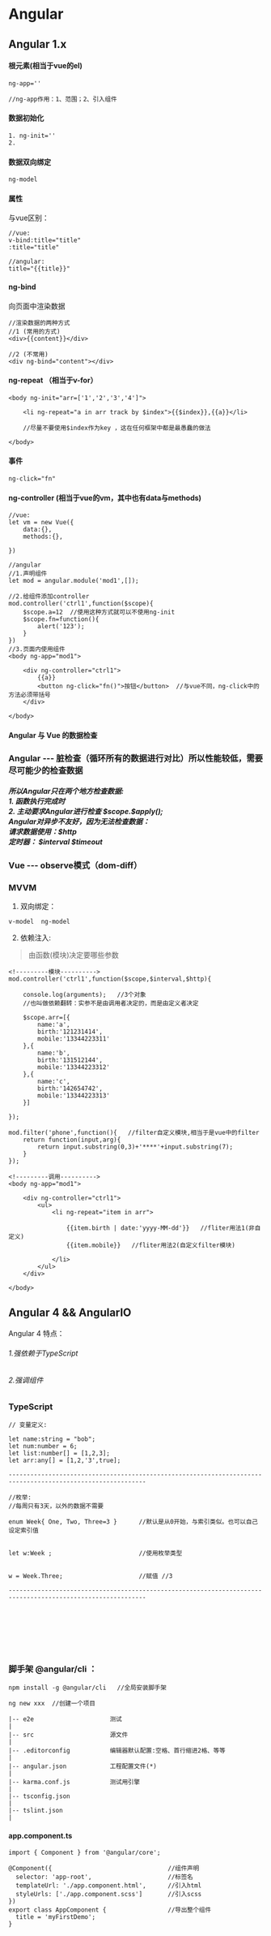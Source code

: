 # Angular


## Angular 1.x

#### 根元素(相当于vue的el)
```
ng-app=''

//ng-app作用：1、范围；2、引入组件
```


#### 数据初始化
```
1. ng-init=''
2. 

```

#### 数据双向绑定
```
ng-model
```

#### 属性

与vue区别：
```
//vue:
v-bind:title="title"
:title="title"

//angular:
title="{{title}}"
```

#### ng-bind
向页面中渲染数据
```
//渲染数据的两种方式
//1 (常用的方式)
<div>{{content}}</div>

//2 (不常用)
<div ng-bind="content"></div>
```

#### ng-repeat （相当于v-for）
```
<body ng-init="arr=['1','2','3','4']">

    <li ng-repeat="a in arr track by $index">{{$index}},{{a}}</li>

    //尽量不要使用$index作为key ，这在任何框架中都是最愚蠢的做法

</body>
```


#### 事件
```
ng-click="fn"
```

#### ng-controller (相当于vue的vm，其中也有data与methods)

```
//vue:
let vm = new Vue({
    data:{},
    methods:{},

})

//angular
//1.声明组件
let mod = angular.module('mod1',[]);

//2.给组件添加controller
mod.controller('ctrl1',function($scope){
    $scope.a=12  //使用这种方式就可以不使用ng-init
    $scope.fn=function(){
        alert('123');
    }
})
//3.页面内使用组件
<body ng-app="mod1">

    <div ng-controller="ctrl1">
        {{a}}
        <button ng-click="fn()">按钮</button>  //与vue不同，ng-click中的方法必须带括号
    </div>

</body>
```

#### Angular 与  Vue 的数据检查

<h3>Angular --- 脏检查（循环所有的数据进行对比）所以性能较低，需要尽可能少的检查数据</h3>
<h5>所以Angular只在两个地方检查数据:
<br>
1.  函数执行完成时
<br>
2.  主动要求Angular进行检查 $scope.$apply();
<br>
Angular对异步不友好，因为无法检查数据：
<br>
请求数据使用：$http
<br>
定时器： $interval  $timeout
</h5>
<h3>Vue --- observe模式（dom-diff）</h3>


### MVVM

1. 双向绑定：
```
v-model  ng-model
```

2. 依赖注入:
> 由函数(模块)决定要哪些参数

```
<!---------模块---------->
mod.controller('ctrl1',function($scope,$interval,$http){
    
    console.log(arguments);   //3个对象
    //也叫做依赖翻转：实参不是由调用者决定的，而是由定义者决定

    $scope.arr=[{
        name:'a',
        birth:'121231414',
        mobile:'13344223311'
    },{
        name:'b',
        birth:'131512144',
        mobile:'13344223312'
    },{
        name:'c',
        birth:'142654742',
        mobile:'13344223313'
    }]

});

mod.filter('phone',function(){   //filter自定义模块,相当于是vue中的filter
    return function(input,arg){
        return input.substring(0,3)+'****'+input.substring(7);
    }
});

<!---------调用---------->
<body ng-app="mod1">

    <div ng-controller="ctrl1">
        <ul>
            <li ng-repeat="item in arr">

                {{item.birth | date:'yyyy-MM-dd'}}   //fliter用法1(非自定义)
                {{item.mobile}}   //fliter用法2(自定义filter模块)
            
            </li>   
        </ul>
    </div>

</body>
```


## Angular 4 && AngularIO

Angular 4 特点：
###### 1.强依赖于TypeScript
###### 2.强调组件


### TypeScript

```
// 变量定义:

let name:string = "bob";
let num:number = 6;
let list:number[] = [1,2,3];
let arr:any[] = [1,2,'3',true];

------------------------------------------------------------------------------------------------------------

//枚举:
//每周只有3天，以外的数据不需要

enum Week{ One, Two, Three=3 }      //默认是从0开始，与索引类似。也可以自己设定索引值


let w:Week ;                        //使用枚举类型


w = Week.Three;                     //赋值 //3

------------------------------------------------------------------------------------------------------------








```

### 脚手架 @angular/cli  ：
```
npm install -g @angular/cli   //全局安装脚手架

ng new xxx  //创建一个项目

|-- e2e                     测试
|
|-- src                     源文件
|
|-- .editorconfig           编辑器默认配置:空格、首行缩进2格、等等
|
|-- angular.json            工程配置文件(*)
|
|-- karma.conf.js           测试用引擎
|
|-- tsconfig.json 
|
|-- tslint.json
|

```

#### app.component.ts
```
import { Component } from '@angular/core';

@Component({                                //组件声明
  selector: 'app-root',                     //标签名
  templateUrl: './app.component.html',      //引入html
  styleUrls: ['./app.component.scss']       //引入scss
})
export class AppComponent {                 //导出整个组件
  title = 'myFirstDemo';
}

```



